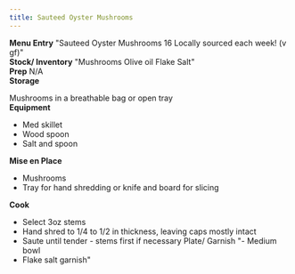 ```yaml
---
title: Sauteed Oyster Mushrooms
---
```


**Menu Entry**		"Sauteed Oyster Mushrooms 16 
Locally sourced each week! (v gf)"			
**Stock/ Inventory**		"Mushrooms
Olive oil
Flake Salt"			
**Prep**		N/A			
**Storage**

Mushrooms in a breathable bag or open tray			
**Equipment**		

- Med skillet
- Wood spoon
- Salt and spoon	

**Mise en Place**		

- Mushrooms
- Tray for hand shredding or knife and board for slicing	

**Cook**		

- Select 3oz stems
- Hand shred to 1/4 to 1/2 in thickness, leaving caps mostly intact
- Saute until tender - stems first if necessary	
Plate/ Garnish		"- Medium bowl
- Flake salt garnish"			